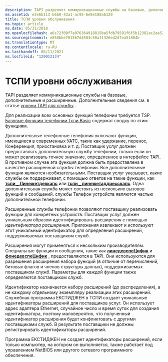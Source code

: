 ```yaml
---
description: TAPI разделяет коммуникационные службы на базовые, дополнительные и расширенные. Дополнительные сведения см. в статье уровни TAPI для службы.
ms.assetid: e2e6b113-b6b0-43a1-ac95-6e8e188a6120
title: ТСПИ уровни обслуживания
ms.topic: article
ms.date: 05/31/2018
ms.openlocfilehash: a6c72f09f7a076364918815ba5fdb79591f6f5b12382ac2aa529e0859eec53f6
ms.sourcegitcommit: e858bbe701567d4583c50a11326e42d7ea51804b
ms.translationtype: MT
ms.contentlocale: ru-RU
ms.lasthandoff: 08/11/2021
ms.locfileid: "120012134"
---
```

# <a name="tspi-levels-of-service"></a>ТСПИ уровни обслуживания

TAPI разделяет коммуникационные службы на базовые, дополнительные и расширенные. Дополнительные сведения см. в статье [уровни TAPI для службы](./tapi-levels-of-service.md) .

Для реализации всех основных функций телефонии требуется TSP. [Базовые функции телефонии Тспи Basic](tspi-basic-telephony-functions.md) содержат сводку по этим функциям.

Дополнительные телефонные телефония включают функции, имеющиеся в современных УАТС, такие как удержание, перенос, Конференция, приостановка и т. д. Поставщик услуг должен предоставлять дополнительную службу телефонии, только если он может реализовать точное значение, определенное в интерфейсе TAPI. В противном случае эта функция должна быть предоставлена в качестве расширенной службы телефонии. Все дополнительные функции являются необязательными. Поставщик услуг указывает, какие службы он поддерживает, с помощью ответов на такие функции, как [**тспи \_ Линежетдевкапс**](/windows/win32/api/tspi/nf-tspi-tspi_linegetdevcaps) или [**тспи \_ линежетаддресскапс**](/windows/win32/api/tspi/nf-tspi-tspi_linegetaddresscaps). Одна дополнительная служба может состоять из нескольких вызовов функций и сообщений. службы Телефон устройств являются частью дополнительной телефонии.

Расширенные службы телефонии позволяют поставщику реализовать функции для конкретных устройств. Поставщик услуг должен уникальным образом идентифицировать расширения с помощью *идентификатора расширения*. Приложения извлекают и используют этот уникальный идентификатор для определения расширений, поддерживаемых поставщиком служб.

Расширения могут применяться к нескольким производителям. Специальные функции и сообщения, такие как [**линедевспеЦифик**](/windows/win32/api/tapi/nf-tapi-linedevspecific) и [**фонедевспеЦифик**](/windows/win32/api/tapi/nf-tapi-phonedevspecific) , предоставляются в TAPI. Они используются для разрешения расширения набора функций (в отличие от перечислений, битовых флагов и членов структуры данных), поддерживаемых поставщиком служб. Параметры для каждой функции также определяются поставщиком служб.

Идентификатор назначается набору расширений (до распределения), а не каждому отдельному экземпляру реализации этих расширений. Служебная программа ЕКСТИДЖЕН в ТСПИ создает уникальные идентификаторы расширений для поставщиков услуг. Он использует адрес адаптера Ethernet, случайное число и время суток для создания идентификатора, поэтому маловероятно, что полученный идентификатор расширения будет конфликтовать с другими поставщиками служб. В результате поставщики не должны регистрировать идентификаторы расширений.

Программа ЕКСТИДЖЕН не создает идентификаторы расширений, если только компьютер, на котором он выполняется, также работает под управлением NetBIOS или другого сетевого программного обеспечения.

 

 
